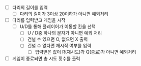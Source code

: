 - [ ] 다리의 길이를 입력
    - [ ] 다리의 길이가 3이상 20이하가 아니면 예외처리
- [ ] 다리를 입력받고 게임을 시작
    - [ ] U/D를 통해 플레이어가 이동할 칸을 선택
        - [ ] U / D중 하나의 문자가 아니면 예외 처리
        - [ ] 건널 수 있으면 O, 없으면 X 출력
        - [ ] 건널 수 없다면 재시작 여부를 입력
          - [ ] 입력받은 값이 R(재시도)과 Q(종료)가 아니면 예외처리
- [ ] 게임이 종료되면 총 시도 횟수를 출력